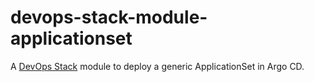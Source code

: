 # devops-stack-module-applicationset

A [DevOps Stack](https://devops-stack.io) module to deploy a generic ApplicationSet in Argo CD.
